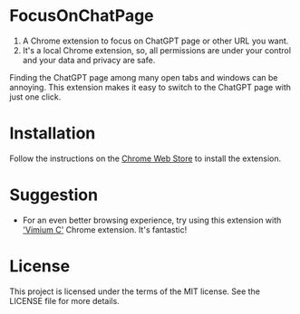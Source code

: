 # FocusOnChatPage
1. A Chrome extension to focus on ChatGPT page or other URL you want.
2. It's a local Chrome extension, so, all permissions are under your control and your data and privacy are safe.

Finding the ChatGPT page among many open tabs and windows can be annoying. This extension makes it easy to switch to the ChatGPT page with just one click.

# Installation
Follow the instructions on the [Chrome Web Store](https://support.google.com/chrome_webstore/answer/2664769?hl=en) to install the extension.

# Suggestion
- For an even better browsing experience, try using this extension with ['Vimium C'](https://github.com/gdh1995/vimium-c) Chrome extension. It's fantastic!

# License
This project is licensed under the terms of the MIT license. See the LICENSE file for more details.

